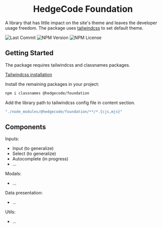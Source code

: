 <h1 align=center>HedgeCode Foundation</h1>

A library that has little impact on the site's theme and leaves the developer usage freedom.
The package uses [tailwindcss](https://tailwindcss.com/) to set default theme.

![Last Commit](https://img.shields.io/github/last-commit/hedge-code/foundation?style=for-the-badge)
![NPM Version](https://img.shields.io/npm/v/@hedgecode/foundation?style=for-the-badge)
![NPM License](https://img.shields.io/npm/l/@hedgecode/foundation?style=for-the-badge)

## Getting Started

The package requires tailwindcss and classnames packages.

[Tailwindcss installation](https://tailwindcss.com/docs/installation)

Install the remaining packages in your project:

```bash
npm i classnames @hedgecode/foundation
```

Add the library path to tailwindcss config file in content section.

```js
"./node_modules/@hedgecode/foundation/**/*.{cjs,mjs}"
```

## Components

Inputs:

- Input (to generalize)
- Select (to generalize)
- Autocomplete (in progress)
- ...

Modals:

- ...

Data presentation:

- ...

Utils:

- ...

